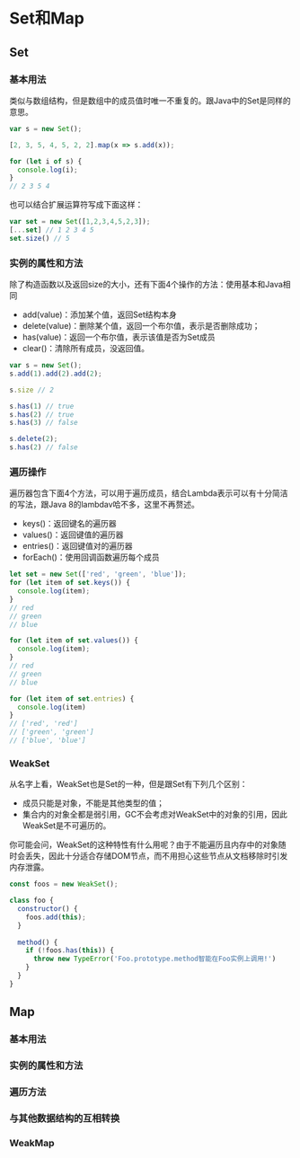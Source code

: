 # Set和Map

## Set

### 基本用法

类似与数组结构，但是数组中的成员值时唯一不重复的。跟Java中的Set是同样的意思。

```javascript
var s = new Set();

[2, 3, 5, 4, 5, 2, 2].map(x => s.add(x));

for (let i of s) {
  console.log(i);
}
// 2 3 5 4
```

也可以结合扩展运算符写成下面这样：

```javascript
var set = new Set([1,2,3,4,5,2,3]);
[...set] // 1 2 3 4 5
set.size() // 5
```

### 实例的属性和方法

除了构造函数以及返回size的大小，还有下面4个操作的方法：使用基本和Java相同

- add(value)：添加某个值，返回Set结构本身
- delete(value)：删除某个值，返回一个布尔值，表示是否删除成功；
- has(value)：返回一个布尔值，表示该值是否为Set成员
- clear()：清除所有成员，没返回值。

```javascript
var s = new Set();
s.add(1).add(2).add(2);

s.size // 2

s.has(1) // true
s.has(2) // true
s.has(3) // false

s.delete(2);
s.has(2) // false
```

### 遍历操作

遍历器包含下面4个方法，可以用于遍历成员，结合Lambda表示可以有十分简洁的写法，跟Java 8的lambdav哈不多，这里不再赘述。

- keys()：返回键名的遍历器
- values()：返回键值的遍历器
- entries()：返回键值对的遍历器
- forEach()：使用回调函数遍历每个成员

```javascript
let set = new Set(['red', 'green', 'blue']);
for (let item of set.keys()) {
  console.log(item);
}
// red
// green
// blue

for (let item of set.values()) {
  console.log(item);
}
// red
// green
// blue

for (let item of set.entries) {
  console.log(item)
}
// ['red', 'red']
// ['green', 'green']
// ['blue', 'blue']
```

### WeakSet

从名字上看，WeakSet也是Set的一种，但是跟Set有下列几个区别：

- 成员只能是对象，不能是其他类型的值；
- 集合内的对象全都是弱引用，GC不会考虑对WeakSet中的对象的引用，因此WeakSet是不可遍历的。

你可能会问，WeakSet的这种特性有什么用呢？由于不能遍历且内存中的对象随时会丢失，因此十分适合存储DOM节点，而不用担心这些节点从文档移除时引发内存泄露。

```javascript
const foos = new WeakSet();

class foo {
  constructor() {
    foos.add(this);
  }
  
  method() {
    if (!foos.has(this)) {
      throw new TypeError('Foo.prototype.method智能在Foo实例上调用!')
    }
  }
}
```



## Map

### 基本用法

### 实例的属性和方法

### 遍历方法

### 与其他数据结构的互相转换

### WeakMap